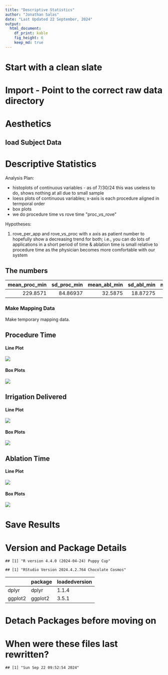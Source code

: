 ```yaml
---
title: "Descriptive Statistics"
author: "Jonathan Salas"
date: "Last Updated 22 September, 2024"
output: 
  html_document: 
    df_print: kable
    fig_height: 6
    keep_md: true
---
```




# Start with a clean slate



# Import - Point to the correct raw data directory



# Aesthetics



## load Subject Data


# Descriptive Statistics

Analysis Plan:
- histoplots of continuous variables - as of 7/30/24 this was useless to do, shows nothing at all due to small sample
- loess plots of continuous variables; x-axis is each procedure aligned in termporal order
- box plots
- we do procedure time vs rove time "proc_vs_rove" 

Hypotheses:

1) rove_per_app and rove_vs_proc with x axis as patient number to hopefully show a decreasing trend for both; i.e., you can 
  do lots of applications in a short period of time & ablation time is small relative to procedure time as the physician
  becomes more comfortable with our system
  
## The numbers

<div class="kable-table">

| mean_proc_min| sd_proc_min| mean_abl_min| sd_abl_min| mean_irrigation| sd_irrigation|
|-------------:|-----------:|------------:|----------:|---------------:|-------------:|
|      229.8571|    84.86937|      32.5875|   18.87275|             573|      387.6257|

</div>


### Make Mapping Data

Make temporary mapping data.



## Procedure Time

#### Line Plot

![](step_3_descriptive_stats_files/figure-html/unnamed-chunk-7-1.png)<!-- -->

#### Box Plots

![](step_3_descriptive_stats_files/figure-html/unnamed-chunk-8-1.png)<!-- -->
## Irrigation Delivered

#### Line Plot

![](step_3_descriptive_stats_files/figure-html/unnamed-chunk-9-1.png)<!-- -->

#### Box Plots

![](step_3_descriptive_stats_files/figure-html/unnamed-chunk-10-1.png)<!-- -->

## Ablation Time

#### Line Plot

![](step_3_descriptive_stats_files/figure-html/unnamed-chunk-11-1.png)<!-- -->

#### Box Plots

![](step_3_descriptive_stats_files/figure-html/unnamed-chunk-12-1.png)<!-- -->

# Save Results

# Version and Package Details


```
## [1] "R version 4.4.0 (2024-04-24) Puppy Cup"
```

```
## [1] "RStudio Version 2024.4.2.764 Chocolate Cosmos"
```

<div class="kable-table">

|        |package |loadedversion |
|:-------|:-------|:-------------|
|dplyr   |dplyr   |1.1.4         |
|ggplot2 |ggplot2 |3.5.1         |

</div>

# Detach Packages before moving on



# When were these files last rewritten?


```
## [1] "Sun Sep 22 09:52:54 2024"
```
